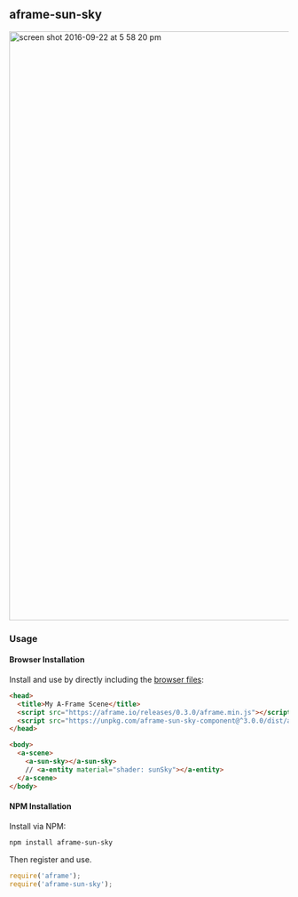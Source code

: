 ## aframe-sun-sky

<img width="1060" alt="screen shot 2016-09-22 at 5 58 20 pm" src="https://cloud.githubusercontent.com/assets/674727/18770774/2c775afa-80ee-11e6-9a0a-648cea864415.png">

### Usage

#### Browser Installation

Install and use by directly including the [browser files](dist):

```html
<head>
  <title>My A-Frame Scene</title>
  <script src="https://aframe.io/releases/0.3.0/aframe.min.js"></script>
  <script src="https://unpkg.com/aframe-sun-sky-component@^3.0.0/dist/aframe-sun-sky-component.min.js"></script>
</head>

<body>
  <a-scene>
    <a-sun-sky></a-sun-sky>
    // <a-entity material="shader: sunSky"></a-entity>
  </a-scene>
</body>
```

#### NPM Installation

Install via NPM:

```bash
npm install aframe-sun-sky
```

Then register and use.

```js
require('aframe');
require('aframe-sun-sky');
```
